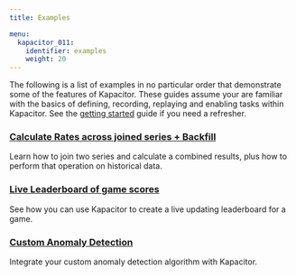 ```yaml
---
title: Examples

menu:
  kapacitor_011:
    identifier: examples
    weight: 20
---
```


The following is a list of examples in no particular order that demonstrate some of the features of Kapacitor.
These guides assume your are familiar with the basics of defining, recording, replaying and enabling tasks within Kapacitor.
See the [getting started](/kapacitor/v0.11/introduction/getting_started/) guide if you need a refresher.

### [Calculate Rates across joined series + Backfill](/kapacitor/v0.11/examples/join_backfill/)

Learn how to join two series and calculate a combined results, plus how to perform that operation on historical data.

### [Live Leaderboard of game scores](/kapacitor/v0.11/examples/live_leaderboard/)

See how you can use Kapacitor to create a live updating leaderboard for a game.

### [Custom Anomaly Detection](/kapacitor/v0.11/examples/anomaly_detection/)

Integrate your custom anomaly detection algorithm with Kapacitor.
